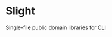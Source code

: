 Slight
======

Single-file public domain libraries for [CLI](https://en.wikipedia.org/wiki/Common_Language_Infrastructure)

